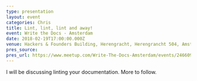 ```yaml
---
type: presentation
layout: event
categories: Chris
title: Lint, lint, lint and away!
event: Write the Docs - Amsterdam
date: 2018-02-19T17:00:00.000Z
venue: Hackers & Founders Building, Herengracht, Herengrancht 504, Amsterdam
pres_source:
pres_url: https://www.meetup.com/Write-The-Docs-Amsterdam/events/246609720/
---
```


I will be discussing linting your documentation. More to follow.
